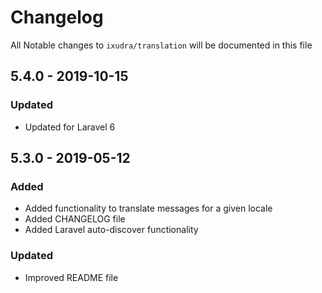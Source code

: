 # Changelog

All Notable changes to `ixudra/translation` will be documented in this file

## 5.4.0 - 2019-10-15
### Updated
- Updated for Laravel 6

## 5.3.0 - 2019-05-12
### Added
- Added functionality to translate messages for a given locale
- Added CHANGELOG file
- Added Laravel auto-discover functionality

### Updated
- Improved README file


